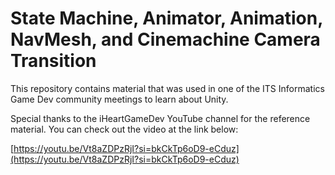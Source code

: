 # State Machine, Animator, Animation, NavMesh, and Cinemachine Camera Transition

This repository contains material that was used in one of the ITS Informatics Game Dev community meetings to learn about Unity.

Special thanks to the iHeartGameDev YouTube channel for the reference material. You can check out the video at the link below:

[https://youtu.be/Vt8aZDPzRjI?si=bkCkTp6oD9-eCduz](https://youtu.be/Vt8aZDPzRjI?si=bkCkTp6oD9-eCduz)
